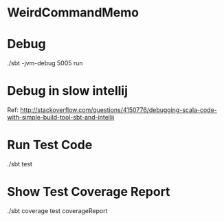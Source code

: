 # WeirdCommandMemo

# Debug
./sbt -jvm-debug 5005 run

# Debug in slow intellij
Ref: http://stackoverflow.com/questions/4150776/debugging-scala-code-with-simple-build-tool-sbt-and-intellij


# Run Test Code
./sbt test


# Show Test Coverage Report
./sbt coverage test coverageReport
